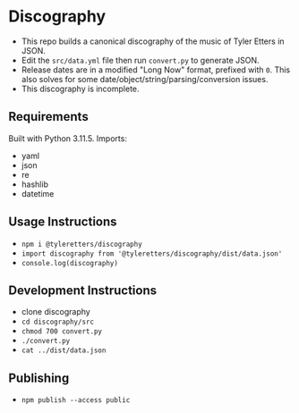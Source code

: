 # Discography

- This repo builds a canonical discography of the music of Tyler Etters in JSON.
- Edit the `src/data.yml` file then run `convert.py` to generate JSON.
- Release dates are in a modified "Long Now" format, prefixed with `0`. This also solves for some date/object/string/parsing/conversion issues.
- This discography is incomplete.

## Requirements

Built with Python 3.11.5. Imports:

- yaml
- json
- re
- hashlib
- datetime

## Usage Instructions

- `npm i @tyleretters/discography`
- `import discography from '@tyleretters/discography/dist/data.json'`
- `console.log(discography)`

## Development Instructions

- clone discography
- `cd discography/src`
- `chmod 700 convert.py`
- `./convert.py`
- `cat ../dist/data.json`

## Publishing

- `npm publish --access public`
